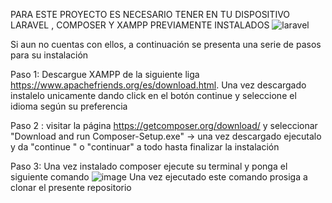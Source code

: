 PARA ESTE PROYECTO ES NECESARIO TENER EN TU DISPOSITIVO LARAVEL , COMPOSER Y XAMPP PREVIAMENTE INSTALADOS 
![laravel](https://github.com/user-attachments/assets/4c442f2a-02fa-4790-97c6-0660e6b1838f)

Si aun no cuentas con ellos, a continuación se presenta una serie de pasos para su instalación 

Paso 1: Descargue XAMPP de la siguiente liga https://www.apachefriends.org/es/download.html. Una vez descargado instalelo unicamente dando click en el botón continue y seleccione el idioma según su preferencia 

Paso 2 : visitar la página https://getcomposer.org/download/ y seleccionar "Download and run Composer-Setup.exe"
-> una vez descargado ejecutalo y da "continue " o "continuar" a todo hasta finalizar la instalación

Paso 3: Una vez instalado composer ejecute su terminal y ponga el siguiente comando ![image](https://github.com/user-attachments/assets/8482400f-db8c-4782-8628-854d9b362ccd)
Una vez ejecutado este comando prosiga a clonar el presente repositorio



